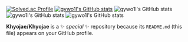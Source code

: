 
[![Solved.ac Profile](http://mazassumnida.wtf/api/v2/generate_badge?boj=gywo1l)](https://solved.ac/gywo1l/)
[![gywo1l's GitHub stats](https://github-readme-stats.vercel.app/api?username=gywo1l)](https://github.com/gywo1l/github-readme-stats)
![gywo1l's GitHub stats](https://github-readme-stats.vercel.app/api?username=gywo1l&show=reviews,discussions_started,discussions_answered,prs_merged,prs_merged_percentage)
![gywo1l's GitHub stats](https://github-readme-stats.vercel.app/api?username=gywo1l&show_icons=true)
![gywo1l's GitHub stats](https://github-readme-stats.vercel.app/api?username=gywo1l&show_icons=true&theme=radical)


**Khyojae/Khyojae** is a ✨ _special_ ✨ repository because its `README.md` (this file) appears on your GitHub profile.


